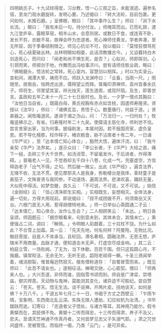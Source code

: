 
> 四明姚氏子。十九试经得度，习台教，悟一心三观之旨，未能泯迹。遍参名宿，至龙门观水磨旋转，发明心要。乃述偈曰：​「转大法轮，目前包裹。更问如何，水推石磨。​」呈佛眼，眼曰：​「其中事作么生？​」师曰：​「涧下水长流。​」眼曰：​「我有末后一句，待分付汝。​」师掩耳而出。已而礼辞，渡九江登庐阜，露眠草宿，相羊山水，会意则居。或数日不食，或连宵不卧，发长不剪，衣敝不易，故禅会呼为忠道者。死心禅师住黄龙，学者奔凑，至无所容，因于季春结制限之。师见心抗论不可，投以偈曰：​「莫怪狂僧骂死心，死心结夏破丛林。丛林明眼如相委，此话须教播古今。​」又迫暮持白木剑造死心，而问曰：​「闻老和尚不惧生死，是否？​」心拟对，师即挥剑。心引颈而笑，师掷剑于地，作舞而出冯给事济川。尝有请师住胜业疏，略曰：​「佛眼磨头，悟法轮之常转。死心室内，容慧剑以相挥。​」时以为实录云。宣和间，湘潭大旱，祷而不应。师跃入龙渊呼曰：​「业畜，当雨一尺。​」雨随至。居南岳，恒跨虎出游，儒释望尘而拜。普庵印肃禅师，袁州宜春余氏子。师将生，邻里望其室，祥光烛天，莲生道周，或现阡陌。及生，即善世言。盖政和五年乙未十一月二十七日辰时也。及长，一夕梦一僧点其胸曰：​「汝他日当自省。​」既寤白母，黄氏视胸有赤点如含桃，因遣师寿隆贤。贤授以《法华》​，师曰：​「诸佛玄旨，贵悟于心。数墨循行，何益于道。​」贤甚器之。闻牧庵道风，遂谒于湘之沩山，问：​「万法归一，一归何处？​」牧庵竖拂示之，有省。归寿隆时年二十九矣。使牒请主慈化寺，师利世不伐。尝言舍家出家，当为何事。披缁削发，本属何因。若不报国资家，虚负皇恩。若不导化檀那，枉作释子。楮衣粝食，胁不沾席者十有二年。一日诵《华严论》​，至「达本情亡知心体合」​，豁然大悟，遍体汗流，曰：​「我今亲契《华严》法界矣。​」遂示众曰：​「李公长者，于《华严》大经之首，痛下一槌，击碎三千大千世界。如汤消雪，不留毫发许。于后进者，作得滞碍。​」普庵老人一见，不觉吞却五千四十八卷，化成一气，充塞虚空，方信释迦老子「出气不得」之句。然后破一微尘，出此《华严经》​。遍含法界，无理不收，无法不贯。便见摩耶夫人是我身，弥勒楼台是我体，善财童子是甚茄子，文殊普贤与我同参。不动道场，遍周法界。悲涕欢喜，踊跃无量，大似死中得活。如梦忽醒，良久云：​「不可说，不可说，又不可说。​」始信《金刚经》云：​「信心清净即生实相。​」实相既生，妄想相灭。全体法身，遍一切处，方得大用现前。即说偈曰：​「捏不成团拨不开，何须南岳又天台。六根门首无人用，惹得胡僧特地来。​」师一日举似心斋圆通二子云：​「达本情亡，知心体合，汝作么生会？​」二人相顾笑云：​「未达。​」明日各呈颂，师因题云：​「据宗眼看来，句到意未到，其体未合，其情未亡。​」乘便强占二词，调曰：​「解佩。​」令明眼人前觑着，三十拄杖不饶。为什么如此？不合雪上加霜。其一云：​「先天先地，何名何样？阿曼陁，无物比况。触目菩提，自是人不肯承当，且轮回。滞名著相，圆融法界，无思无想，庐陵米不用商量。血脉才通，便知道击木无声，打虚空尽成金响。​」其二云：柏庭立雪，一场败阙。了无为，当下休歇。百匝千围。但只这孤圆心月，不揩磨。镇常皎洁，无余无欠，无听无说，韶阳老祗得一橛。十圣三贤闻举着，魂消胆裂，惟普庵迥然寂灭。俄有僧称道存：​「自蜀冒雪而来。​」既见师曰：​「此吾不请友也。​」遂相征诘。棒喝交驰，心心密契。僧曰：​「师再来人也。​」大兴吾道，非师而谁，因指雪书颂而别。师自是广津梁，崇塔庙，御灾捍患。天动物与鬼神，莫能测其变化，诸异迹不可胜纪。尝自赞云：​「苍天。苍天。悟无生法。谈不说禅，开两片皮。括地该天，如何是佛？十万八千。​」干道五年七月二十一日，书偈于方丈之西壁云：​「乍雨乍晴，宝象明，东西南北乱云深。失珠无限人遭劫，幻应权机为汝清。​」书毕跏趺而逝。幻寄曰：​「忠道者父子悟处，与诸方等耳。其神用乃能尔。假令黄檗而在，其胫惧不免。黄檗十二传而得忠，十三传而得肃，养子不及父，悲夫。至谓天竺神通不传真丹者，又何尝梦见忠父子矢溺气耶。​」肃之咒世间盛传，至被管弦。而临终一偈，乃类「云门」​，是可异矣。
